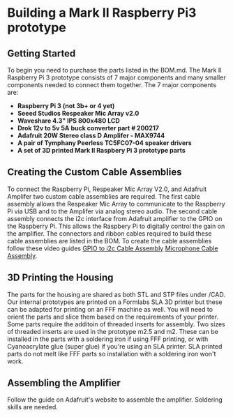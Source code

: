 # Building a Mark II Raspberry Pi3 prototype

## Getting Started
To begin you need to purchase the parts listed in the BOM.md. The Mark II Raspberry Pi 3 prototype consists of 7 major components and many smaller components needed to connect them together. The 7 major components are:

* **Raspberry Pi 3 (not 3b+ or 4 yet)**
* **Seeed Studios Respeaker Mic Array v2.0**
* **Waveshare 4.3" IPS 800x480 LCD**
* **Drok 12v to 5v 5A buck converter part # 200217**
* **Adafruit 20W Stereo class D Amplifer - MAX9744**
* **A pair of Tymphany Peerless TC5FC07-04 speaker drivers**
* **A set of 3D printed Mark II Raspbery Pi 3 prototype parts**

## Creating the Custom Cable Assemblies
To connect the Raspberry Pi, Respeaker Mic Array V2.0, and Adafruit Amplifer two custom cable assemblies are required. The first cable assembly allows the Respeaker Mic Array to communicate to the Raspberry Pi via USB and to the Amplifer via analog stereo audio. The second cable assembly connects the i2c interface from Adafruit amplifier to the GPIO on the Raspberry Pi. This allows the Raspbery Pi to digitally control the gain on the amplifier. The connectors and ribbon cables required to build these cable assemblies are listed in the BOM. To create the cable assemblies follow these video guides 
[GPIO to i2c Cable Assembly](https://youtu.be/yoYU8CrY8kU)
[Microphone Cable Assembly](https://youtu.be/UepmmYCgYgI).

## 3D Printing the Housing
The parts for the housing are shared as both STL and STP files under /CAD. Our internal prototypes are printed on a Formlabs SLA 3D printer but these can be adapted for printing on an FFF machine as well. You will need to orient the parts and slice them based on the requirements of your printer. Some parts require the additoin of threaded inserts for assembly. Two sizes of threaded inserts are used in the prototype m2.5 and m2. These can be installed in the parts with a soldering iron if using FFF printing, or with Cyanoacrylate glue (super glue) if you're using an SLA printer. SLA printed parts do not melt like FFF parts so installation with a soldering iron won't work.

## Assembling the Amplifier
Follow the guide on Adafruit's website to assemble the amplifier. Soldering skills are needed.





